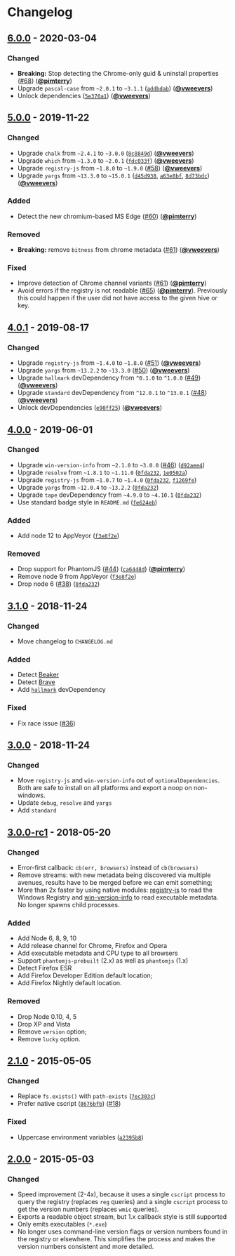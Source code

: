 # Changelog

## [6.0.0] - 2020-03-04

### Changed

- **Breaking:** Stop detecting the Chrome-only guid & uninstall properties ([#68](https://github.com/vweevers/win-detect-browsers/issues/68)) ([**@pimterry**](https://github.com/pimterry))
- Upgrade `pascal-case` from `~2.0.1` to `~3.1.1` ([`addbdab`](https://github.com/vweevers/win-detect-browsers/commit/addbdab)) ([**@vweevers**](https://github.com/vweevers))
- Unlock dependencies ([`5e370a1`](https://github.com/vweevers/win-detect-browsers/commit/5e370a1)) ([**@vweevers**](https://github.com/vweevers))

## [5.0.0] - 2019-11-22

### Changed

- Upgrade `chalk` from `~2.4.1` to `~3.0.0` ([`8c8849d`](https://github.com/vweevers/win-detect-browsers/commit/8c8849d)) ([**@vweevers**](https://github.com/vweevers))
- Upgrade `which` from `~1.3.0` to `~2.0.1` ([`fdc033f`](https://github.com/vweevers/win-detect-browsers/commit/fdc033f)) ([**@vweevers**](https://github.com/vweevers))
- Upgrade `registry-js` from `~1.8.0` to `~1.9.0` ([#58](https://github.com/vweevers/win-detect-browsers/issues/58)) ([**@vweevers**](https://github.com/vweevers))
- Upgrade `yargs` from `~13.3.0` to `~15.0.1` ([`d45d938`](https://github.com/vweevers/win-detect-browsers/commit/d45d938), [`a63e8bf`](https://github.com/vweevers/win-detect-browsers/commit/a63e8bf), [`8d73bdc`](https://github.com/vweevers/win-detect-browsers/commit/8d73bdc)) ([**@vweevers**](https://github.com/vweevers))

### Added

- Detect the new chromium-based MS Edge ([#60](https://github.com/vweevers/win-detect-browsers/issues/60)) ([**@pimterry**](https://github.com/pimterry))

### Removed

- **Breaking:** remove `bitness` from chrome metadata ([#61](https://github.com/vweevers/win-detect-browsers/issues/61)) ([**@vweevers**](https://github.com/vweevers))

### Fixed

- Improve detection of Chrome channel variants ([#61](https://github.com/vweevers/win-detect-browsers/issues/61)) ([**@pimterry**](https://github.com/pimterry))
- Avoid errors if the registry is not readable ([#65](https://github.com/vweevers/win-detect-browsers/issues/65)) ([**@pimterry**](https://github.com/pimterry)). Previously this could happen if the user did not have access to the given hive or key.

## [4.0.1] - 2019-08-17

### Changed

- Upgrade `registry-js` from `~1.4.0` to `~1.8.0` ([#51](https://github.com/vweevers/win-detect-browsers/issues/51)) ([**@vweevers**](https://github.com/vweevers))
- Upgrade `yargs` from `~13.2.2` to `~13.3.0` ([#50](https://github.com/vweevers/win-detect-browsers/issues/50)) ([**@vweevers**](https://github.com/vweevers))
- Upgrade `hallmark` devDependency from `^0.1.0` to `^1.0.0` ([#49](https://github.com/vweevers/win-detect-browsers/issues/49)) ([**@vweevers**](https://github.com/vweevers))
- Upgrade `standard` devDependency from `^12.0.1` to `^13.0.1` ([#48](https://github.com/vweevers/win-detect-browsers/issues/48)) ([**@vweevers**](https://github.com/vweevers))
- Unlock devDependencies ([`e90ff25`](https://github.com/vweevers/win-detect-browsers/commit/e90ff25)) ([**@vweevers**](https://github.com/vweevers))

## [4.0.0] - 2019-06-01

### Changed

- Upgrade `win-version-info` from `~2.1.0` to `~3.0.0` ([#46](https://github.com/vweevers/win-detect-browsers/issues/46)) ([`d92aee4`](https://github.com/vweevers/win-detect-browsers/commit/d92aee4))
- Upgrade `resolve` from `~1.8.1` to `~1.11.0` ([`0fda232`](https://github.com/vweevers/win-detect-browsers/commit/0fda232), [`1e0502a`](https://github.com/vweevers/win-detect-browsers/commit/1e0502a))
- Upgrade `registry-js` from `~1.0.7` to `~1.4.0` ([`0fda232`](https://github.com/vweevers/win-detect-browsers/commit/0fda232), [`f1269fe`](https://github.com/vweevers/win-detect-browsers/commit/f1269fe))
- Upgrade `yargs` from `~12.0.4` to `~13.2.2` ([`0fda232`](https://github.com/vweevers/win-detect-browsers/commit/0fda232))
- Upgrade `tape` devDependency from `~4.9.0` to `~4.10.1` ([`0fda232`](https://github.com/vweevers/win-detect-browsers/commit/0fda232))
- Use standard badge style in `README.md` ([`fe624eb`](https://github.com/vweevers/win-detect-browsers/commit/fe624eb))

### Added

- Add node 12 to AppVeyor ([`f3e8f2e`](https://github.com/vweevers/win-detect-browsers/commit/f3e8f2e))

### Removed

- Drop support for PhantomJS ([#44](https://github.com/vweevers/win-detect-browsers/issues/44)) ([`ca6448d`](https://github.com/vweevers/win-detect-browsers/commit/ca6448d)) ([**@pimterry**](https://github.com/pimterry))
- Remove node 9 from AppVeyor ([`f3e8f2e`](https://github.com/vweevers/win-detect-browsers/commit/f3e8f2e))
- Drop node 6 ([#38](https://github.com/vweevers/win-detect-browsers/issues/38)) ([`0fda232`](https://github.com/vweevers/win-detect-browsers/commit/0fda232))

## [3.1.0] - 2018-11-24

### Changed

- Move changelog to `CHANGELOG.md`

### Added

- Detect [Beaker](https://beakerbrowser.com/)
- Detect [Brave](https://brave.com/)
- Add [`hallmark`](https://github.com/vweevers/hallmark) devDependency

### Fixed

- Fix race issue ([#36](https://github.com/vweevers/win-detect-browsers/issues/36))

## [3.0.0] - 2018-11-24

### Changed

- Move `registry-js` and `win-version-info` out of `optionalDependencies`. Both are safe to install on all platforms and export a noop on non-windows.
- Update `debug`, `resolve` and `yargs`
- Add `standard`

## [3.0.0-rc1] - 2018-05-20

### Changed

- Error-first callback: `cb(err, browsers)` instead of `cb(browsers)`
- Remove streams: with new metadata being discovered via multiple avenues, results have to be merged before we can emit something;
- More than 2x faster by using native modules: [registry-js](https://www.npmjs.com/package/registry-js) to read the Windows Registry and [win-version-info](https://www.npmjs.org/package/win-version-info) to read executable metadata. No longer spawns child processes.

### Added

- Add Node 6, 8, 9, 10
- Add release channel for Chrome, Firefox and Opera
- Add executable metadata and CPU type to all browsers
- Support `phantomjs-prebuilt` (2.x) as well as `phantomjs` (1.x)
- Detect Firefox ESR
- Add Firefox Developer Edition default location;
- Add Firefox Nightly default location.

### Removed

- Drop Node 0.10, 4, 5
- Drop XP and Vista
- Remove `version` option;
- Remove `lucky` option.

## [2.1.0] - 2015-05-05

### Changed

- Replace `fs.exists()` with `path-exists` ([`7ec303c`](https://github.com/vweevers/win-detect-browsers/commit/7ec303c))
- Prefer native cscript ([`8676bfb`](https://github.com/vweevers/win-detect-browsers/commit/8676bfb)) ([#18](https://github.com/vweevers/win-detect-browsers/issues/18))

### Fixed

- Uppercase environment variables ([`a2395b8`](https://github.com/vweevers/win-detect-browsers/commit/a2395b8))

## [2.0.0] - 2015-05-03

### Changed

- Speed improvement (2-4x), because it uses a single `cscript` process to query the registry (replaces `reg` queries) and a single `cscript` process to get the version numbers (replaces `wmic` queries).
- Exports a readable object stream, but 1.x callback style is still supported
- Only emits executables (`*.exe`)
- No longer uses command-line version flags or version numbers found in the registry or elsewhere. This simplifies the process and makes the version numbers consistent and more detailed.

[6.0.0]: https://github.com/vweevers/win-detect-browsers/releases/tag/v6.0.0

[5.0.0]: https://github.com/vweevers/win-detect-browsers/releases/tag/v5.0.0

[4.0.1]: https://github.com/vweevers/win-detect-browsers/releases/tag/v4.0.1

[4.0.0]: https://github.com/vweevers/win-detect-browsers/releases/tag/v4.0.0

[3.1.0]: https://github.com/vweevers/win-detect-browsers/releases/tag/v3.1.0

[3.0.0]: https://github.com/vweevers/win-detect-browsers/releases/tag/v3.0.0

[3.0.0-rc1]: https://github.com/vweevers/win-detect-browsers/releases/tag/v3.0.0-rc1

[2.1.0]: https://github.com/vweevers/win-detect-browsers/releases/tag/v2.1.0

[2.0.0]: https://github.com/vweevers/win-detect-browsers/releases/tag/v2.0.0
